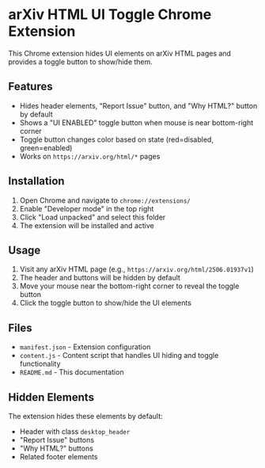 # arXiv HTML UI Toggle Chrome Extension

This Chrome extension hides UI elements on arXiv HTML pages and provides a toggle button to show/hide them.

## Features

- Hides header elements, "Report Issue" button, and "Why HTML?" button by default
- Shows a "UI ENABLED" toggle button when mouse is near bottom-right corner
- Toggle button changes color based on state (red=disabled, green=enabled)
- Works on `https://arxiv.org/html/*` pages

## Installation

1. Open Chrome and navigate to `chrome://extensions/`
2. Enable "Developer mode" in the top right
3. Click "Load unpacked" and select this folder
4. The extension will be installed and active

## Usage

1. Visit any arXiv HTML page (e.g., `https://arxiv.org/html/2506.01937v1`)
2. The header and buttons will be hidden by default
3. Move your mouse near the bottom-right corner to reveal the toggle button
4. Click the toggle button to show/hide the UI elements

## Files

- `manifest.json` - Extension configuration
- `content.js` - Content script that handles UI hiding and toggle functionality
- `README.md` - This documentation

## Hidden Elements

The extension hides these elements by default:
- Header with class `desktop_header`
- "Report Issue" buttons
- "Why HTML?" buttons
- Related footer elements